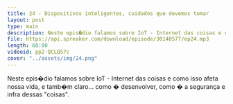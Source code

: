 ```yaml
---
title: 24 - Dispositivos inteligentes, cuidados que devemos tomar
layout: post
type: main
description: Neste epis�dio falamos sobre IoT - Internet das coisas e como isso afeta nossa vida, e tamb�m claro... como � desenvolver, como � a segurança e infra dessas "coisas".
file: https://api.spreaker.com/download/episode/30140577/ep24.mp3
length: 60:00
videoid: pp2-QCLQS7c
cover: "../assets/img/24.png"
---
```


Neste epis�dio falamos sobre IoT - Internet das coisas e como isso afeta nossa vida, e tamb�m claro... como � desenvolver, como � a segurança e infra dessas "coisas".